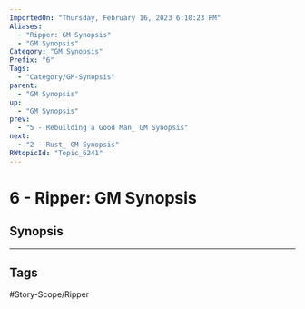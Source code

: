 ```yaml
---
ImportedOn: "Thursday, February 16, 2023 6:10:23 PM"
Aliases:
  - "Ripper: GM Synopsis"
  - "GM Synopsis"
Category: "GM Synopsis"
Prefix: "6"
Tags:
  - "Category/GM-Synopsis"
parent:
  - "GM Synopsis"
up:
  - "GM Synopsis"
prev:
  - "5 - Rebuilding a Good Man_ GM Synopsis"
next:
  - "2 - Rust_ GM Synopsis"
RWtopicId: "Topic_6241"
---
```

# 6 - Ripper: GM Synopsis
## Synopsis

---
## Tags
#Story-Scope/Ripper

